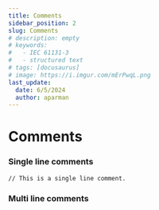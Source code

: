 ```yaml
---
title: Comments
sidebar_position: 2
slug: Comments
# description: empty
# keywords:
#   - IEC 61131-3
#   - structured text
# tags: [docusaurus]
# image: https://i.imgur.com/mErPwqL.png
last_update:
  date: 6/5/2024
  author: aparman
---
```


# Comments

### Single line comments

```iecst
// This is a single line comment.
```

### Multi line comments
